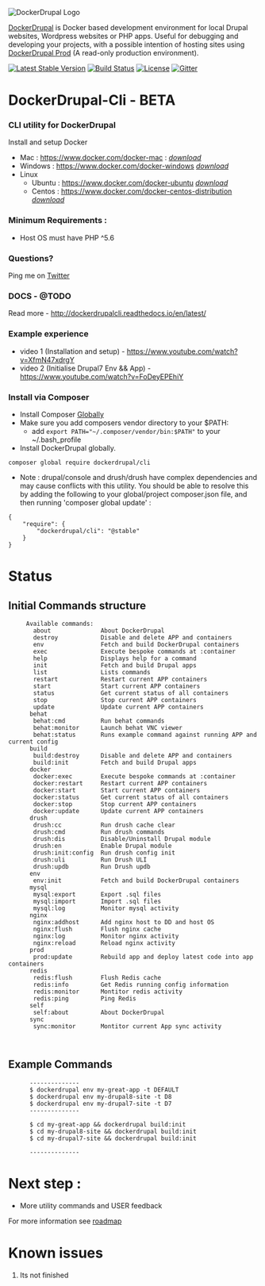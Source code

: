 ![DockerDrupal Logo](https://raw.githubusercontent.com/4alldigital/DockerDrupal/master/docs/images/dd-logo.png)

[DockerDrupal](https://www.4alldigital.io/docker-drupal) is Docker based development environment for local Drupal websites, Wordpress websites or PHP apps. Useful for debugging and developing your projects, with a possible intention of hosting sites using [DockerDrupal Prod](https://github.com/4alldigital/drupalprod-docker) (A read-only production environment).

[![Latest Stable Version](https://poser.pugx.org/dockerdrupal/cli/v/stable)](https://packagist.org/packages/dockerdrupal/cli)
[![Build Status](https://travis-ci.org/4AllDigital/DockerDrupalCli.svg?branch=master)](https://travis-ci.org/4AllDigital/DockerDrupalCli)
[![License](https://poser.pugx.org/dockerdrupal/cli/license)](https://github.com/4AllDigital/DockerDrupalCli/blob/master/LICENSE.txt)
[![Gitter](https://badges.gitter.im/Join%20Chat.svg)](https://gitter.im/DockerDrupalCli/Lobby?utm_source=badge&utm_medium=badge&utm_campaign=pr-badge)


# DockerDrupal-Cli - BETA
### CLI utility for DockerDrupal

Install and setup Docker
  
- Mac : https://www.docker.com/docker-mac : 
[_download_](https://store.docker.com/editions/community/docker-ce-desktop-mac)
- Windows : https://www.docker.com/docker-windows
[_download_](https://store.docker.com/editions/community/docker-ce-desktop-windows)
- Linux
  - Ubuntu : https://www.docker.com/docker-ubuntu
  [_download_](https://store.docker.com/editions/community/docker-ce-server-ubuntu)
  - Centos : https://www.docker.com/docker-centos-distribution
  [_download_](https://store.docker.com/editions/community/docker-ce-server-centos)
   
### Minimum Requirements : 
- Host OS must have PHP ^5.6

### Questions?
  Ping me on [Twitter](http://twitter.com/@4alldigital)
  
### DOCS - @TODO
  Read more - http://dockerdrupalcli.readthedocs.io/en/latest/
  
### Example experience
   - video 1 (Installation and setup) - https://www.youtube.com/watch?v=XfmN47xdrgY
   - video 2 (Initialise Drupal7 Env && App) - https://www.youtube.com/watch?v=FoDeyEPEhiY
   
### Install via Composer
  - Install Composer [Globally](https://getcomposer.org/doc/00-intro.md#globally) 
  - Make sure you add composers vendor directory to your $PATH:
    - add `export PATH="~/.composer/vendor/bin:$PATH"` to your ~/.bash_profile
  - Install DockerDrupal globally.

```
composer global require dockerdrupal/cli
```

- Note : drupal/console and drush/drush have complex dependencies and may cause conflicts with this utility. You should be able to resolve this by adding the following to your global/project composer.json file, and then running 'composer global update' :

```
{
    "require": {
        "dockerdrupal/cli": "@stable"
    }
}
```


# Status
## Initial Commands structure
```
     Available commands:
       about              About DockerDrupal
       destroy            Disable and delete APP and containers
       env                Fetch and build DockerDrupal containers
       exec               Execute bespoke commands at :container
       help               Displays help for a command
       init               Fetch and build Drupal apps
       list               Lists commands
       restart            Restart current APP containers
       start              Start current APP containers
       status             Get current status of all containers
       stop               Stop current APP containers
       update             Update current APP containers
      behat
       behat:cmd          Run behat commands
       behat:monitor      Launch behat VNC viewer
       behat:status       Runs example command against running APP and current config
      build
       build:destroy      Disable and delete APP and containers
       build:init         Fetch and build Drupal apps
      docker
       docker:exec        Execute bespoke commands at :container
       docker:restart     Restart current APP containers
       docker:start       Start current APP containers
       docker:status      Get current status of all containers
       docker:stop        Stop current APP containers
       docker:update      Update current APP containers
      drush
       drush:cc           Run drush cache clear 
       drush:cmd          Run drush commands 
       drush:dis          Disable/Uninstall Drupal module
       drush:en           Enable Drupal module
       drush:init:config  Run drush config init
       drush:uli          Run Drush ULI
       drush:updb         Run Drush updb
      env
       env:init           Fetch and build DockerDrupal containers
      mysql
       mysql:export       Export .sql files
       mysql:import       Import .sql files
       mysql:log          Monitor mysql activity
      nginx
       nginx:addhost      Add nginx host to DD and host OS
       nginx:flush        Flush nginx cache
       nginx:log          Monitor nginx activity
       nginx:reload       Reload nginx activity
      prod
       prod:update        Rebuild app and deploy latest code into app containers
      redis
       redis:flush        Flush Redis cache
       redis:info         Get Redis running config information
       redis:monitor      Montitor redis activity
       redis:ping         Ping Redis
      self
       self:about         About DockerDrupal
      sync
       sync:monitor       Montitor current App sync activity

       
```

## Example Commands
```
      --------------
      $ dockerdrupal env my-great-app -t DEFAULT
      $ dockerdrupal env my-drupal8-site -t D8
      $ dockerdrupal env my-drupal7-site -t D7
      --------------

      $ cd my-great-app && dockerdrupal build:init
      $ cd my-drupal8-site && dockerdrupal build:init
      $ cd my-drupal7-site && dockerdrupal build:init

      --------------

```

# Next step :

 - More utility commands and USER feedback

For more information see [roadmap](https://github.com/4AllDigital/DockerDrupalCli/blob/master/roadmap.md)

# Known issues

1. Its not finished
